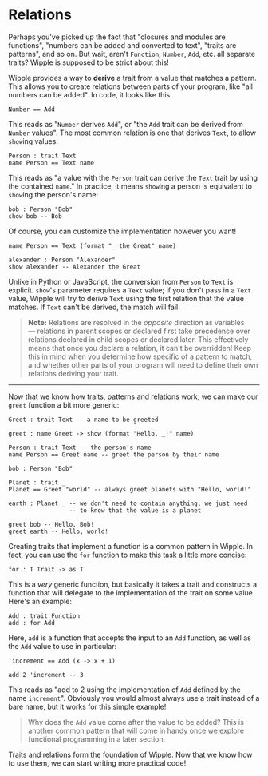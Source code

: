 # Relations

Perhaps you've picked up the fact that "closures and modules are functions", "numbers can be added and converted to text", "traits are patterns", and so on. But wait, aren't `Function`, `Number`, `Add`, etc. all separate traits? Wipple is supposed to be strict about this!

Wipple provides a way to **derive** a trait from a value that matches a pattern. This allows you to create relations between parts of your program, like "all numbers can be added". In code, it looks like this:

```wipple
Number == Add
```

This reads as "`Number` derives `Add`", or "the `Add` trait can be derived from `Number` values". The most common relation is one that derives `Text`, to allow `show`ing values:

```wipple
Person : trait Text
name Person == Text name
```

This reads as "a value with the `Person` trait can derive the `Text` trait by using the contained `name`." In practice, it means `show`ing a person is equivalent to `show`ing the person's name:

```wipple
bob : Person "Bob"
show bob -- Bob
```

Of course, you can customize the implementation however you want!

```wipple
name Person == Text (format "_ the Great" name)

alexander : Person "Alexander"
show alexander -- Alexander the Great
```

Unlike in Python or JavaScript, the conversion from `Person` to `Text` is explicit. `show`'s parameter requires a `Text` value; if you don't pass in a `Text` value, Wipple will try to derive `Text` using the first relation that the value matches. If `Text` can't be derived, the match will fail.

> **Note:** Relations are resolved in the _opposite_ direction as variables — relations in parent scopes or declared first take precedence over relations declared in child scopes or declared later. This effectively means that once you declare a relation, it can't be overridden! Keep this in mind when you determine how specific of a pattern to match, and whether other parts of your program will need to define their own relations deriving your trait.

---

Now that we know how traits, patterns and relations work, we can make our `greet` function a bit more generic:

```wipple
Greet : trait Text -- a name to be greeted

greet : name Greet -> show (format "Hello, _!" name)

Person : trait Text -- the person's name
name Person == Greet name -- greet the person by their name

bob : Person "Bob"

Planet : trait _
Planet == Greet "world" -- always greet planets with "Hello, world!"

earth : Planet _ -- we don't need to contain anything, we just need
                 -- to know that the value is a planet

greet bob -- Hello, Bob!
greet earth -- Hello, world!
```

Creating traits that implement a function is a common pattern in Wipple. In fact, you can use the `for` function to make this task a little more concise:

```wipple
for : T Trait -> as T
```

This is a _very_ generic function, but basically it takes a trait and constructs a function that will delegate to the implementation of the trait on some value. Here's an example:

```wipple
Add : trait Function
add : for Add
```

Here, `add` is a function that accepts the input to an `Add` function, as well as the `Add` value to use in particular:

```wipple
'increment == Add (x -> x + 1)

add 2 'increment -- 3
```

This reads as "add to 2 using the implementation of `Add` defined by the name `increment`". Obviously you would almost always use a trait instead of a bare name, but it works for this simple example!

> Why does the `Add` value come after the value to be added? This is another common pattern that will come in handy once we explore functional programming in a later section.

Traits and relations form the foundation of Wipple. Now that we know how to use them, we can start writing more practical code!
